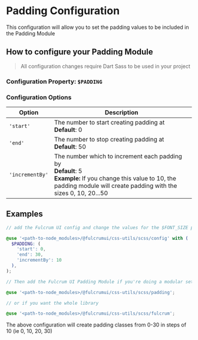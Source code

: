 # Padding Configuration

This configuration will allow you to set the padding values to be included in the Padding Module

## How to configure your Padding Module

> All configuration changes require Dart Sass to be used in your project

### Configuration Property: `$PADDING`

### Configuration Options

| Option | Description |
| --- | --- |
| `'start'` | The number to start creating padding at <br/> **Default**: 0 |
| `'end'` | The number to stop creating padding at <br/> **Default**: 50 |
| `'incrementBy'` | The number which to increment each padding by <br/> **Default**: 5 <br/> **Example:** If you change this value to 10, the padding module will create padding with the sizes 0, 10, 20...50 |

## Examples

```scss
// add the Fulcrum UI config and change the values for the $FONT_SIZE property

@use '<path-to-node_modules>/@fulcrumui/css-utils/scss/config' with (
  $PADDING: (
    'start': 0,
    'end': 30,
    'incrementBy': 10
  ),
);

// Then add the Fulcrum UI Padding Module if you're doing a modular setup

@use '<path-to-node_modules>/@fulcrumui/css-utils/scss/padding';

// or if you want the whole library

@use '<path-to-node_modules>/@fulcrumui/css-utils/scss/fulcrum';
```

The above configuration will create padding classes from 0-30 in steps of 10 (ie 0, 10, 20, 30)
